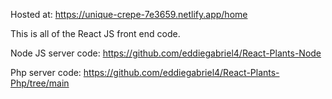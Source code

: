 Hosted at: https://unique-crepe-7e3659.netlify.app/home






This is all of the React JS front end code.


Node JS server code: https://github.com/eddiegabriel4/React-Plants-Node

Php server code: https://github.com/eddiegabriel4/React-Plants-Php/tree/main

